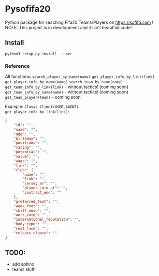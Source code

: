 # Pysofifa20

Python package for seaching Fifa20 Teams/Players on https://sofifa.com !
NOTE: This project is in development and it isn't beautfiul code!

## Install
``python3 setup.py install --user``

### Reference

All functions:
``search_player_by_name(name)``
``get_player_info_by_link(link)``
``get_player_info_by_name(name)``
``search_team_by_name(name)``
``get_team_info_by_link(link)`` - without tactics! (coming soon)
``get_team_info_by_name(name)`` - without tactics! (coming soon)
``get_team_player(team)`` - coming soon

Example:
``Class: Client(USER_AGENT)`` </br>
``get_player_info_by_link(link)``:

```json
{
    "id": "",
    "name": "", 
    "age": "",
    "birthday": "",
    "positions": "",
    "rating": "",
    "potential": "", 
    "value": "",
    "wage": "",
    "link": "",
    "club": {
        "name": "",
        "link": "",
        "jersey_nr": "",
        "player_join_at": "",
        "contract_end": ""
    },
    "preferred_foot": "",
    "weak_foot": "",
    "skill_move": "",
    "work_rate": "",
    "international_reputation": "",
    "body_type": "",
    "real_face": "",
    "release_clause": ""
}
```

## TODO:
- add sphinx
- teams stuff